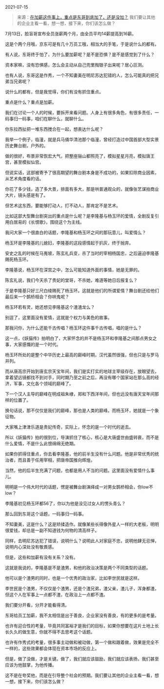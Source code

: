 2021-07-15

> 来源：[在加薪这件事上，重点是东哥到底加了，还是没加？](http://mp.weixin.qq.com/s?__biz=MzU3NDc5Nzc0NQ==&mid=2247505296&idx=1&sn=d11cbfb9c55777cdb7df5fb275ff4173&chksm=fd2e774eca59fe58f03b872dc76165123ddb8fa12f9c18e5b3e3702783fd421bebe3c7d130c6&scene=27#wechat_redirect)
> 我们要让其他的企业主看一看，想一想，接下来，你们该怎么做？​

7月13日，脸盲哥宣布全员涨薪两个月，由全员平均14薪提高到16薪。

  

这是个两个月哦，京东可是有几十万员工哦，相当大的手笔，于是说什么的都有。  

  

有人说，东哥终于怕了，为什么要加薪呢？是不是恐惧？是不是感觉到了什么？

  

资本家嘛，没有恐惧感，怎么会主动从自己兜里掏银子出来呢？居心叵测。

  

也有人说，东哥这是作秀，一个不知妻美在明尼苏达犯错的人，怎么可能真的把兄弟当兄弟呢？

  

说什么的都有，但是我觉得，你们有没有抓住重点。  

  

重点是什么？重点是加薪。

  

我们在讨论一个人的时候，要拆开来看问题。人身上有很多角色，有很多责任，一码事归一码事，咱们在聊什么，就聊什么。  

  

你东拉西扯把一堆东西搅合在一起，想表达什么呢？

  

我举一个例子，临潼，就是兵马俑华清池那个临潼，曾经打造过中国首部大型实景历史舞台剧，户外的。  

  

做的很好，布景非常恢宏大气，把整座骊山都照亮了，模拟星星月亮，模拟唐王宫，甚至模拟仙宫。  

  

但说实话，这部被寄予了很高期望的舞台剧本身是不成功的，如果扣除商业因素，从艺术角度看的话。

  

你花了多少钱，造了多大景，排面有多大，那是哄普通观众的，就像张艺谋拍商业大片，镜头感是有了。  

  

但艺术这东西，要能够打动人，打不动人，那肯定不是艺术。

  

比如这部大型舞台剧突出的重点是什么呢？是李隆基与杨玉环的爱情，全剧反复引用白居易的《长恨歌》，围绕这个为主线。  

  

我问大家一个很直白的话题，李隆基和杨玉环之间的那玩意儿，叫爱情么？  

  

杨玉环是李隆基的儿媳妇，李隆基的这段感情起于扒灰，终于抛弃。  

  

安史之乱的时候在马嵬坡，陈玄礼兵变，杀了当时的宰相杨国忠，之后逼迫李隆基赐死杨玉环。

  

李隆基说，杨玉环在深宫之中，怎么可能知道外面的事情，她是无罪的。

  

陈玄礼说，我们今天杀了贵妃的堂哥，不杀她，难道等她日后报复么？

  

于是李隆基只好三尺白绫赐死了杨玉环。这就是他们的所谓爱情？舞台剧还给他们最后来一个鹊桥相会？你哄鬼呢？  

  

杨玉环若有灵，她还想见李隆基这个渣渣龙么？  

  

别逗了，这里面没有爱情，这就是个权力与美色的故事。  

  

那我问你，为什么还能千古传唱？杨玉环这件事千古传唱，唱的是什么？  

  

这一点，《妖猫传》拍明白了，大家怀念的并不是杨玉环和李隆基之间那点男女之事，大家感慨的是一个时代。  

  

杨玉环所处的是整个中华历史上最高的巅峰时期，汉代虽然很强，但也只是与罗马并列。  

  

而从唐高宗开始到唐玄宗天宝年间，我们是实打实的地球主宰级存在，放眼望去，拿着望远镜都找不到对手，同时期乃至之前之后，再没有哪个国家站在那么高的经济，军事，文化各个领域的巅峰了。

  

下一个汉人主导的巅峰在明成祖朱棣，郑和下西洋年间，但也远没有唐天宝年间那样的位置了。

  

换句话说，那不仅仅是我们的巅峰，那也是人类的巅峰。而杨玉环，她就是一个象征物。  

  

大家嘴上津津乐道是贵妃传奇，实际上，怀念的是一个时代的逝去。  

  

所以《妖猫传》拍的很到位，导演抓住了核心，核心是大唐盛世由盛转衰，而不是什么爱情，不是什么此恨绵绵无绝期。

  

如果你抓得住重点，你去看李隆基，他的前半生没有什么问题。他是非常优秀的统治者，而且善于任用宰相，把唐帝国推向辉煌。  

  

当然，他的后半生充满了问题，也都是用人不当的问题。这里面没有爱情什么事儿。  

  

明明是一个伟大时代的话题，愣是被舞台剧演绎成一对男女鹊桥相会，你low不low？  

  

李隆基初见杨玉环都56了，你以为他是没见过女人的愣头青么？  

  

那么回到东哥这个话题，一码事归一码事。  

  

不知妻美，这是什么？这是矫揉造作。就像某些长得像外星人一样的大老板，明明很爱钱，却总是一副不知道钱为何物的清高样子。  

  

同样，去明尼苏达犯了错误，说明什么？说明此人对家庭不忠，说明他肆无忌惮，说明内心深处没有敬畏感。  

  

但是，这些和加薪有没有关系？没有。  

  

这就是我说的，李隆基是不是渣男，和他的政治决策是两个不同类型的话题。

  

他可以是个渣男的同时，也是一个优秀的政治家，比如李世民就是这样。

  

李世民是个渣男，不仅仅是个渣男，还是个渣兄弟，渣父亲，渣儿子，浑身都渣，但这个人在军事上一点都不渣，在政治上一点都不渣。

  

我们要分开看，分开才能看得清。

  

东哥给员工加薪，我不太相信是出于善良，企业家没有善良，有的更多的是考量。  

  

也许有迎合性的考量，毕竟共同富裕才是我们的目标，如果你想要在这片土地上长长久久的做生意，你就不得不去思考这个话题。  

  

也许有作秀式的考量，很多事主动做和被动做，第一个做和跟着做，效果是完全不一样的，这些效果都会体现在资本市场的反应上。  

  

但是，做了没做，才是关键。做了，我们就应该鼓励，我们就应该表扬，我们甚至应该为他鼓掌，为他传播。  

  

这不是在夸奖他，而是在引导整个社会的预期。我们要让其他的企业主看一看，想一想，接下来，你们该怎么做？


